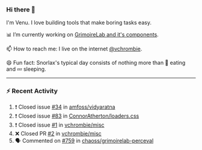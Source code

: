 ### Hi there 👋

I'm Venu. I love building tools that make boring tasks easy.

📊 I’m currently working on [GrimoireLab and it's components](https://chaoss.github.io/grimoirelab).

📫 How to reach me: I live on the internet [@vchrombie](https://www.google.co.in/search?q=vchrombie).

😄 Fun fact: Snorlax's typical day consists of nothing more than :doughnut: eating and :zzz: sleeping.

---

### :zap: Recent Activity

<!--START_SECTION:activity-->
1. ❗️ Closed issue [#34](https://github.com/amfoss/vidyaratna/issues/34) in [amfoss/vidyaratna](https://github.com/amfoss/vidyaratna)
2. ❗️ Closed issue [#83](https://github.com/ConnorAtherton/loaders.css/issues/83) in [ConnorAtherton/loaders.css](https://github.com/ConnorAtherton/loaders.css)
3. ❗️ Closed issue [#1](https://github.com/vchrombie/misc/issues/1) in [vchrombie/misc](https://github.com/vchrombie/misc)
4. ❌ Closed PR [#2](https://github.com/vchrombie/misc/pull/2) in [vchrombie/misc](https://github.com/vchrombie/misc)
5. 🗣 Commented on [#759](https://github.com/chaoss/grimoirelab-perceval/issues/759) in [chaoss/grimoirelab-perceval](https://github.com/chaoss/grimoirelab-perceval)
<!--END_SECTION:activity-->

<!--
**vchrombie/vchrombie** is a ✨ _special_ ✨ repository because its `README.md` (this file) appears on your GitHub profile.

Here are some ideas to get you started:

- 🔭 I’m currently working on ...
- 🌱 I’m currently learning ...
- 👯 I’m looking to collaborate on ...
- 🤔 I’m looking for help with ...
- 💬 Ask me about ...
- 📫 How to reach me: ...
- 😄 Pronouns: ...
- ⚡ Fun fact: ...
-->
